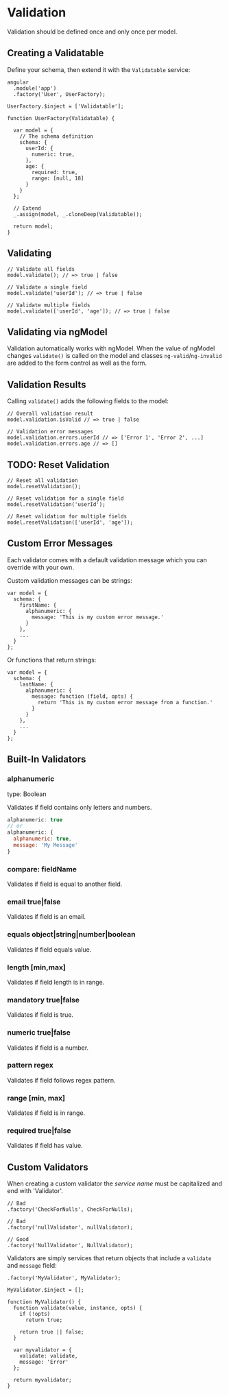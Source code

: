 # Validation

Validation should be defined once and only once per model.

## Creating a Validatable

Define your schema, then extend it with the `Validatable` service:

```
angular
  .module('app')
  .factory('User', UserFactory);

UserFactory.$inject = ['Validatable'];

function UserFactory(Validatable) {

  var model = {
    // The schema definition
    schema: {
      userId: {
        numeric: true,
      },
      age: {
        required: true,
        range: [null, 18]
      }
    }
  };

  // Extend
  _.assign(model, _.cloneDeep(Validatable));

  return model;
}
```

## Validating

```
// Validate all fields
model.validate(); // => true | false

// Validate a single field
model.validate('userId'); // => true | false

// Validate multiple fields
model.validate(['userId', 'age']); // => true | false
```

## Validating via ngModel

Validation automatically works with ngModel. When the value of ngModel changes `validate()` is called on the model and classes `ng-valid`/`ng-invalid` are added to the form control as well as the form.

## Validation Results

Calling `validate()` adds the following fields to the model:

```
// Overall validation result
model.validation.isValid // => true | false

// Validation error messages
model.validation.errors.userId // => ['Error 1', 'Error 2', ...]
model.validation.errors.age // => []
```

## TODO: Reset Validation

```
// Reset all validation
model.resetValidation();

// Reset validation for a single field
model.resetValidation('userId');

// Reset validation for multiple fields
model.resetValidation(['userId', 'age']);
```

## Custom Error Messages

Each validator comes with a default validation message which you can override with your own.

Custom validation messages can be strings:

```
var model = {
  schema: {
    firstName: {
      alphanumeric: {
        message: 'This is my custom error message.'
      }
    },
    ...
  }
};
```

Or functions that return strings:

```
var model = {
  schema: {
    lastName: {
      alphanumeric: {
        message: function (field, opts) {
          return 'This is my custom error message from a function.'
        }
      }
    },
    ...
  }
};
```

## Built-In Validators

### alphanumeric 

type: Boolean

Validates if field contains only letters and numbers.

```js
alphanumeric: true
// or
alphanumeric: {
  alphanumeric: true,
  message: 'My Message'
}
```

### compare: fieldName

Validates if field is equal to another field.

### email true|false

Validates if field is an email.

### equals object|string|number|boolean

Validates if field equals value.

### length [min,max]

Validates if field length is in range.

### mandatory true|false

Validates if field is true.

### numeric true|false

Validates if field is a number.

### pattern regex

Validates if field follows regex pattern.

### range [min, max]

Validates if field is in range.

### required true|false

Validates if field has value.

## Custom Validators

When creating a custom validator the *service name* must be capitalized and end with 'Validator'.

```
// Bad
.factory('CheckForNulls', CheckForNulls);

// Bad
.factory('nullValidator', nullValidator);

// Good
.factory('NullValidator', NullValidator);
```

Validators are simply services that return objects that include a `validate` and `message` field:

```
.factory('MyValidator', MyValidator);

MyValidator.$inject = [];

function MyValidator() {
  function validate(value, instance, opts) {
    if (!opts)
      return true;

    return true || false;
  }

  var myvalidator = {
    validate: validate,
    message: 'Error'
  };

  return myvalidator;
}
```